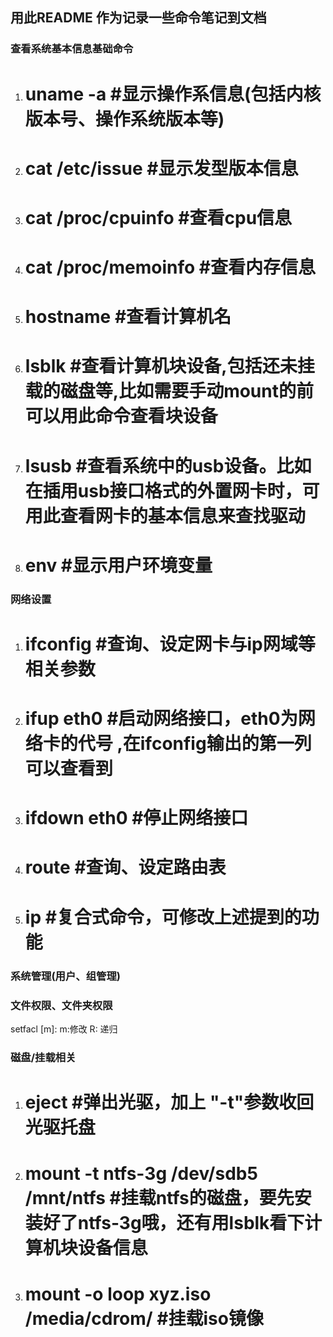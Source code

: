 ## 用此README 作为记录一些命令笔记到文档

### 查看系统基本信息基础命令
1. # uname -a	#显示操作系信息(包括内核版本号、操作系统版本等)
2. # cat /etc/issue		#显示发型版本信息
3. # cat /proc/cpuinfo	#查看cpu信息
4. # cat /proc/memoinfo	#查看内存信息
5. # hostname	#查看计算机名
6. # lsblk	#查看计算机块设备,包括还未挂载的磁盘等,比如需要手动mount的前可以用此命令查看块设备
7. # lsusb	#查看系统中的usb设备。比如在插用usb接口格式的外置网卡时，可用此查看网卡的基本信息来查找驱动
8. # env	#显示用户环境变量


### 网络设置
1. # ifconfig	#查询、设定网卡与ip网域等相关参数
2. # ifup eth0	#启动网络接口，eth0为网络卡的代号 ,在ifconfig输出的第一列可以查看到
3. # ifdown eth0	#停止网络接口
4. # route	#查询、设定路由表
5. # ip	#复合式命令，可修改上述提到的功能

### 系统管理(用户、组管理)


### 文件权限、文件夹权限
setfacl [m]:
	m:修改
	R: 递归

### 磁盘/挂载相关
1. # eject 	#弹出光驱，加上 "-t"参数收回光驱托盘
2. # mount -t ntfs-3g /dev/sdb5 /mnt/ntfs	#挂载ntfs的磁盘，要先安装好了ntfs-3g哦，还有用lsblk看下计算机块设备信息
3. # mount -o loop xyz.iso /media/cdrom/	#挂载iso镜像
